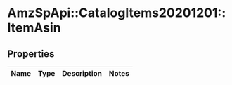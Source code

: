 # AmzSpApi::CatalogItems20201201::ItemAsin

## Properties
Name | Type | Description | Notes
------------ | ------------- | ------------- | -------------

